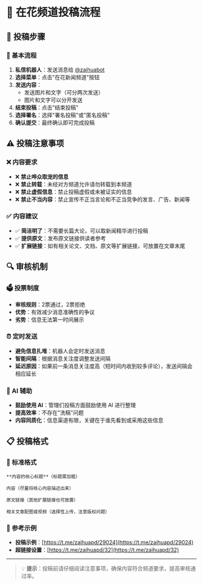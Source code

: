 # 📰 在花频道投稿流程

## 📝 投稿步骤

### 🔄 基本流程
1. **私信机器人**：发送消息给 [@zaihuabot](https://t.me/zaihuabot)
2. **选择菜单**：点击"在花新闻频道"按钮
3. **发送内容**：
   - 发送图片和文字（可分两次发送）
   - 图片和文字可以分开发送
4. **结束投稿**：点击"结束投稿"
5. **选择署名**：选择"署名投稿"或"匿名投稿"
6. **确认提交**：最终确认即可完成投稿

## ⚠️ 投稿注意事项

### ❌ 内容要求
- ❌ **禁止哗众取宠的信息**
- ❌ **禁止转载**：未经对方频道允许请勿转载到本频道
- ❌ **禁止虚假信息**：禁止投稿虚假或未被证实的信息
- ❌ **禁止不当内容**：禁止宣传不正当言论和不正当竞争的发言、广告、新闻等

### ✅ 内容建议
- ✅ **简洁明了**：不需要长篇大论，可以取新闻精华进行投稿
- ✅ **提供原文**：发布原文链接供读者参考
- ✅ **扩展链接**：如有相关论文、文档、原文等扩展链接，可放置在文章末尾

## 🔍 审核机制

### 🗳️ 投票制度
- **审核规则**：2票通过，2票拒绝
- **优势**：有效减少消息准确性的争议
- **劣势**：信息无法第一时间展示

### ⏰ 定时发送
- **避免信息扎堆**：机器人会定时发送消息
- **智能间隔**：根据消息关注度调整发送间隔
- **延迟原因**：如果前一条消息关注度高（短时间内收到较多评论），发送间隔会相应延长

### 🤖 AI 辅助
- **鼓励使用 AI**：管理们投稿方面鼓励使用 AI 进行整理
- **提高效率**：不存在"洗稿"问题
- **内容同质化**：信息渠道有限，关键在于谁先看到或采用这些信息

## 📋 投稿格式

### 📄 标准格式
```
**内容的核心标题**（标题需加粗）

内容（尽量将核心内容描述出来）

原文链接（其他扩展链接也可放置）

相关文章配图或视频（选择性上传，注意版权问题）
```

### 🔗 参考示例
- **投稿示例**：[https://t.me/zaihuapd/29024](https://t.me/zaihuapd/29024)
- **超链接设置**：[https://t.me/zaihuapd/32](https://t.me/zaihuapd/32)

---

> 💡 **提示**：投稿前请仔细阅读注意事项，确保内容符合频道要求，提高审核通过率。